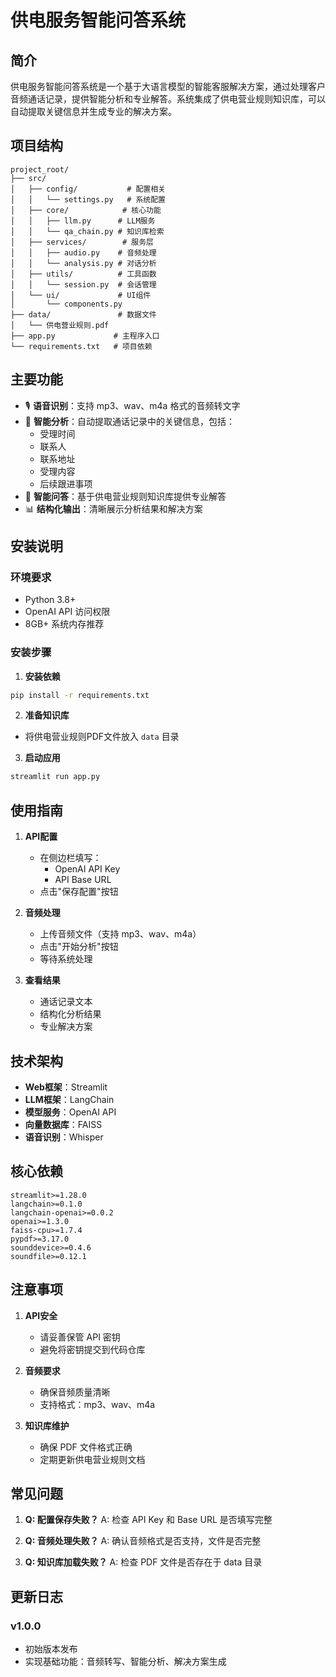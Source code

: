 # 供电服务智能问答系统

## 简介

供电服务智能问答系统是一个基于大语言模型的智能客服解决方案，通过处理客户音频通话记录，提供智能分析和专业解答。系统集成了供电营业规则知识库，可以自动提取关键信息并生成专业的解决方案。

## 项目结构

```
project_root/
├── src/
│   ├── config/           # 配置相关
│   │   └── settings.py   # 系统配置
│   ├── core/            # 核心功能
│   │   ├── llm.py      # LLM服务
│   │   └── qa_chain.py # 知识库检索
│   ├── services/        # 服务层
│   │   ├── audio.py    # 音频处理
│   │   └── analysis.py # 对话分析
│   ├── utils/          # 工具函数
│   │   └── session.py  # 会话管理
│   └── ui/             # UI组件
│       └── components.py
├── data/               # 数据文件
│   └── 供电营业规则.pdf
├── app.py             # 主程序入口
└── requirements.txt   # 项目依赖
```

## 主要功能

- 🎙️ **语音识别**：支持 mp3、wav、m4a 格式的音频转文字
- 📝 **智能分析**：自动提取通话记录中的关键信息，包括：
  - 受理时间
  - 联系人
  - 联系地址
  - 受理内容
  - 后续跟进事项
- 🤖 **智能问答**：基于供电营业规则知识库提供专业解答
- 📊 **结构化输出**：清晰展示分析结果和解决方案

## 安装说明

### 环境要求

- Python 3.8+
- OpenAI API 访问权限
- 8GB+ 系统内存推荐

### 安装步骤

1. **安装依赖**
```bash
pip install -r requirements.txt
```

2. **准备知识库**
- 将供电营业规则PDF文件放入 `data` 目录

3. **启动应用**
```bash
streamlit run app.py
```

## 使用指南

1. **API配置**
   - 在侧边栏填写：
     - OpenAI API Key
     - API Base URL
   - 点击"保存配置"按钮

2. **音频处理**
   - 上传音频文件（支持 mp3、wav、m4a）
   - 点击"开始分析"按钮
   - 等待系统处理

3. **查看结果**
   - 通话记录文本
   - 结构化分析结果
   - 专业解决方案

## 技术架构

- **Web框架**：Streamlit
- **LLM框架**：LangChain
- **模型服务**：OpenAI API
- **向量数据库**：FAISS
- **语音识别**：Whisper

## 核心依赖

```
streamlit>=1.28.0
langchain>=0.1.0
langchain-openai>=0.0.2
openai>=1.3.0
faiss-cpu>=1.7.4
pypdf>=3.17.0
sounddevice>=0.4.6
soundfile>=0.12.1
```

## 注意事项

1. **API安全**
   - 请妥善保管 API 密钥
   - 避免将密钥提交到代码仓库

2. **音频要求**
   - 确保音频质量清晰
   - 支持格式：mp3、wav、m4a

3. **知识库维护**
   - 确保 PDF 文件格式正确
   - 定期更新供电营业规则文档

## 常见问题

1. **Q: 配置保存失败？**
   A: 检查 API Key 和 Base URL 是否填写完整

2. **Q: 音频处理失败？**
   A: 确认音频格式是否支持，文件是否完整

3. **Q: 知识库加载失败？**
   A: 检查 PDF 文件是否存在于 data 目录

## 更新日志

### v1.0.0
- 初始版本发布
- 实现基础功能：音频转写、智能分析、解决方案生成
